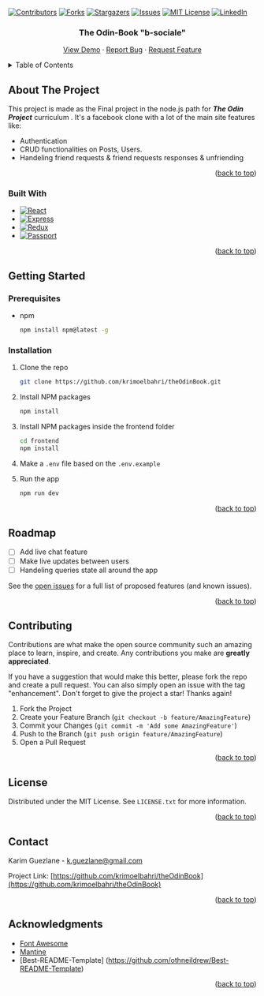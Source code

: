 <div id="top"></div>
<!--
*** Thanks for checking out the Best-README-Template. If you have a suggestion
*** that would make this better, please fork the repo and create a pull request
*** or simply open an issue with the tag "enhancement".
*** Don't forget to give the project a star!
*** Thanks again! Now go create something AMAZING! :D
-->

<!-- PROJECT SHIELDS -->

[![Contributors][contributors-shield]][contributors-url]
[![Forks][forks-shield]][forks-url]
[![Stargazers][stars-shield]][stars-url]
[![Issues][issues-shield]][issues-url]
[![MIT License][license-shield]][license-url]
[![LinkedIn][linkedin-shield]][linkedin-url]

<!-- PROJECT LOGO -->
<!--<br />
<div align="center">
  <a href="https://github.com/krimoelbahri/krimoelbahri">
    <img src="images/logo.png" alt="Logo" width="80" height="80">
  </a>-->

<h3 align="center">The Odin-Book "b-sociale"</h3>

  <p align="center">
    <a href="https://b-sociale.herokuapp.com/">View Demo</a>
    ·
    <a href="https://github.com/krimoelbahri/theOdinBook/issues">Report Bug</a>
    ·
    <a href="https://github.com/krimoelbahri/theOdinBook/issues">Request Feature</a>
  </p>
</div>

<!-- TABLE OF CONTENTS -->
<details>
  <summary>Table of Contents</summary>
  <ol>
    <li>
      <a href="#about-the-project">About The Project</a>
      <ul>
        <li><a href="#built-with">Built With</a></li>
      </ul>
    </li>
    <li>
      <a href="#getting-started">Getting Started</a>
      <ul>
        <li><a href="#prerequisites">Prerequisites</a></li>
        <li><a href="#installation">Installation</a></li>
      </ul>
    </li>
    <li><a href="#usage">Usage</a></li>
    <li><a href="#roadmap">Roadmap</a></li>
    <li><a href="#contributing">Contributing</a></li>
    <li><a href="#license">License</a></li>
    <li><a href="#contact">Contact</a></li>
    <li><a href="#acknowledgments">Acknowledgments</a></li>
  </ol>
</details>

<!-- ABOUT THE PROJECT -->

## About The Project

<!--
TODO: add this later
[![Product Name Screen Shot][product-screenshot]](https://example.com) -->

This project is made as the Final project in the node.js path for **_The Odin Project_** curriculum .
It's a facebook clone with a lot of the main site features like:

-   Authentication
-   CRUD functionalities on Posts, Users.
-   Handeling friend requests & friend requests responses & unfriending

<p align="right">(<a href="#top">back to top</a>)</p>

### Built With

-   [![React][react.js]][react-url]
-   [![Express][express.js]][express-url]
-   [![Redux][redux.js]][redux-url]
-   [![Passport][passport.js]][passport-url]

<p align="right">(<a href="#top">back to top</a>)</p>

<!-- GETTING STARTED -->

## Getting Started

### Prerequisites

-   npm
    ```sh
    npm install npm@latest -g
    ```

### Installation

1. Clone the repo
    ```sh
    git clone https://github.com/krimoelbahri/theOdinBook.git
    ```
2. Install NPM packages
    ```sh
    npm install
    ```
3. Install NPM packages inside the frontend folder
    ```sh
    cd frontend
    npm install
    ```
4. Make a `.env` file based on the `.env.example`

5. Run the app
    ```sh
    npm run dev
    ```

<p align="right">(<a href="#top">back to top</a>)</p>

<!-- ROADMAP -->

## Roadmap

-   [ ] Add live chat feature
-   [ ] Make live updates between users
-   [ ] Handeling queries state all around the app

See the [open issues](https://github.com/krimoelbahri/theOdinBook/issues) for a full list of proposed features (and known issues).

<p align="right">(<a href="#top">back to top</a>)</p>

<!-- CONTRIBUTING -->

## Contributing

Contributions are what make the open source community such an amazing place to learn, inspire, and create. Any contributions you make are **greatly appreciated**.

If you have a suggestion that would make this better, please fork the repo and create a pull request. You can also simply open an issue with the tag "enhancement".
Don't forget to give the project a star! Thanks again!

1. Fork the Project
2. Create your Feature Branch (`git checkout -b feature/AmazingFeature`)
3. Commit your Changes (`git commit -m 'Add some AmazingFeature'`)
4. Push to the Branch (`git push origin feature/AmazingFeature`)
5. Open a Pull Request

<p align="right">(<a href="#top">back to top</a>)</p>

<!-- LICENSE -->

## License

Distributed under the MIT License. See `LICENSE.txt` for more information.

<p align="right">(<a href="#top">back to top</a>)</p>

<!-- CONTACT -->

## Contact

Karim Guezlane - k.guezlane@gmail.com

Project Link: [https://github.com/krimoelbahri/theOdinBook](https://github.com/krimoelbahri/theOdinBook)

<p align="right">(<a href="#top">back to top</a>)</p>

<!-- ACKNOWLEDGMENTS -->

## Acknowledgments

-   [Font Awesome](https://fontawesome.com)
-   [Mantine ](https://mantine.dev/)
-   [Best-README-Template] (https://github.com/othneildrew/Best-README-Template)

<p align="right">(<a href="#top">back to top</a>)</p>

<!-- MARKDOWN LINKS & IMAGES -->
<!-- https://www.markdownguide.org/basic-syntax/#reference-style-links -->

[contributors-shield]: https://img.shields.io/github/contributors/krimoelbahri/theOdinBook.svg?style=for-the-badge
[contributors-url]: https://github.com/krimoelbahri/theOdinBook/graphs/contributors
[forks-shield]: https://img.shields.io/github/forks/krimoelbahri/theOdinBook.svg?style=for-the-badge
[forks-url]: https://github.com/krimoelbahri/theOdinBook/network/members
[stars-shield]: https://img.shields.io/github/stars/krimoelbahri/theOdinBook.svg?style=for-the-badge
[stars-url]: https://github.com/krimoelbahri/theOdinBook/stargazers
[issues-shield]: https://img.shields.io/github/issues/krimoelbahri/theOdinBook.svg?style=for-the-badge
[issues-url]: https://github.com/krimoelbahri/theOdinBook/issues
[license-shield]: https://img.shields.io/github/license/krimoelbahri/theOdinBook.svg?style=for-the-badge
[license-url]: https://github.com/krimoelbahri/theOdinBook/blob/master/LICENSE.txt
[linkedin-shield]: https://img.shields.io/badge/-LinkedIn-black.svg?style=for-the-badge&logo=linkedin&colorB=555
[linkedin-url]: https://linkedin.com/in/karim-guezlane
[product-screenshot]: images/screenshot.png
[redux.js]: https://img.shields.io/badge/Redux-20232A?style=for-the-badge&logo=Redux&logoColor=61DAFB
[redux-url]: https://redux-toolkit.js.org/
[react.js]: https://img.shields.io/badge/React-20232A?style=for-the-badge&logo=react&logoColor=61DAFB
[react-url]: https://reactjs.org/
[express.js]: https://img.shields.io/badge/Express-20232A?style=for-the-badge&logo=Express&logoColor=61DAFB
[express-url]: https://expressjs.com/
[passport.js]: https://img.shields.io/badge/Passport-20232A?style=for-the-badge&logo=Passport&logoColor=61DAFB
[passport-url]: https://www.passportjs.org/
